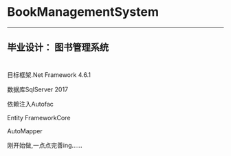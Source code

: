 # BookManagementSystem
***
## 毕业设计：    图书管理系统
#  
<p>目标框架.Net Framework 4.6.1</P>
<p>数据库SqlServer 2017</p>  
<p>依赖注入Autofac</p>
<p>Entity FrameworkCore</p>
<p>AutoMapper</p>    
<p>刚开始做,一点点完善ing……</>
